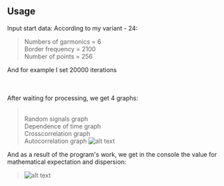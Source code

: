 ## Usage
 Input start data:
According to my variant - 24:
  >Numbers of garmonics = 6
  ><br/>Border frequency = 2100
  ><br/>Number of points = 256

And for example I set 20000 iterations

<br/><br/>After waiting for processing, we get 4 graphs:
><br/>Random signals graph
><br/>Dependence of time graph
><br/>Crosscorrelation graph
><br/>Autocorrelation graph
![alt text](https://github.com/ShpylovyiRoman/RTS/blob/main/result.png)

And as a result of the program's work, we get in the console the value for mathematical expectation and dispersion:
>![alt text](https://github.com/ShpylovyiRoman/RTS/blob/main/console.png)
